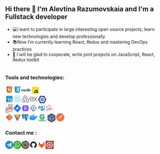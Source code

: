 ## Hi there 👋 I'm Alevtina Razumovskaia and I'm a Fullstack developer
- 💻I want to participate in large interesting open source projects, learn new technologies and develop professionally
- 📚Now I’m currently learning React, Redux and mastering DevOps practices
- 💞️ I will be glad to cooperate, write joint projects on JavaScript, React, Redux toolkit
#
### Tools and technologies:

<a href="https://html.com/">
<img align="left" alt="html" width="26px" src="/assets/icons8-html-48.png" style="max-width: 100%;">
</a>
<a href="https://www.w3.org/Style/CSS/">
<img align="left" alt="css" width="26px" src="/assets/icons8-css-48.png" style="max-width: 100%;">
</a>
<a href="https://nodejs.org/en">
<img align="left" alt="node" width="30px" src="/assets/icons8-nodejs-48.png" style="max-width: 100%;">
</a>
<a href="https://developer.mozilla.org/en-US/docs/Web/JavaScript">
<img align="left" alt="js" width="30px" src="/assets/icons8-js-48.png" style="max-width: 100%;">
</a>

<br clear="all">

<a href="https://www.typescriptlang.org/">
<img align="left" alt="ts" width="26px" src="/assets/icons8-машинопись-48.png" style="max-width: 100%;">
</a>
<a href="https://react.dev/">
<img align="left" alt="react" width="26px" src="/assets/icons8-react-native-48.png" style="max-width: 100%;">
</a>
<a href="https://redux-toolkit.js.org/">
<img align="left" alt="rtk" width="26px" src="/assets/icons8-сокращение-48.png" style="max-width: 100%;">
</a>
<a href="https://expressjs.com/">
<img align="left" alt="ex" width="26px" src="/assets/icons8-экспресс-js-48.png" style="max-width: 100%;">
</a>
<a href="https://eslint.org/">
<img align="left" alt="esl" width="30px" src="/assets/icons8-эслинт-48.png" style="max-width: 100%;">
</a>

<br clear="all">



<a href="https://jestjs.io/">
<img align="left" alt="jest" width="26px" src="/assets/jest.png" style="max-width: 100%;">
</a>
<a href="https://www.atlassian.com/software/jira">
<img align="left" alt="jira" width="26px" src="/assets/icons8-jira-48.png" style="max-width: 100%;">
</a>
<a href="https://getbootstrap.com/">
<img align="left" alt="bs" width="26px" src="/assets/icons8-bootstrap-48.png" style="max-width: 100%;">
</a>
<a href="https://ant.design/">
<img align="left" alt="ant" width="26px" src="/assets/ant-middle.png" style="max-width: 100%;">
</a>
<a href="https://mui.com/">
<img align="left" alt="mui" width="26px" src="/assets/material-ui-logo.png" style="max-width: 100%;">
</a>
<a href="https://sass-lang.com/">
<img align="left" alt="sass" width="26px" src="/assets/icons8-sass-48.png" style="max-width: 100%;">
</a>

<br clear="all">

<a href="https://git-scm.com/">
<img align="left" alt="git" width="26px" src="/assets/icons8-git-48.png" style="max-width: 100%;">
</a>
<a href="https://vitejs.dev/">
<img align="left" alt="vite" width="26px" src="/assets/icons8-быстро-48.png" style="max-width: 100%;">
</a>
<a href="https://www.postgresql.org/">
<img align="left" alt="pg" width="26px" src="/assets/icons8-postgresql-48.png" style="max-width: 100%;">
</a>
<a href="https://app.docker.com/">
<img align="left" alt="docker" width="26px" src="/assets/icons8-docker-48.png" style="max-width: 100%;">
</a>
<a href="https://nginx.org/">
<img align="left" alt="ng" width="30px" src="/assets/nginx.png" style="max-width: 100%;">
</a>
<a href="https://sequelize.org/">
<img align="left" alt="seq" width="30px" src="/assets/sequelize-plain-logo-icon.png" style="max-width: 100%;">
</a>
<a href="https://www.postman.com/">
<img align="left" alt="postman" width="26px" src="/assets/channels4_profile.jpg" style="max-width: 100%;">
</a>
<br clear="all">

<div style="clear:both;"></div>


### Сontact me :

<a href="https://t.me/alya10816">
<img align="left" alt="tg" width="26px" src="/assets/telegram_3670070.png" style="max-width: 100%;">
</a>
<a href="https://wa.me/qr/H7WYVBBSGU6BJ1">
<img align="left" alt="wa" width="26px" src="/assets/whatsapp_3670051.png" style="max-width: 100%;">
</a>
<a href="alevtina.razumovskaia@mail.ru">
<img align="left" alt="mail" width="26px" src="/assets/mail.png" style="max-width: 100%;">
</a>
<a href="https://github.com/ally-razum">
<img align="left" alt="gh" width="26px" src="/assets/icons8-github-64.png" style="max-width: 100%;">
</a>
<a href="https://gitlab.com/pallawmoon">
<img align="left" alt="" width="26px" src="/assets/icons8-gitlab-48.png" style="max-width: 100%;">
</a> 
<a href="https://www.codewars.com/users/Ally%20Razum">
<img align="left" alt="cw" width="26px" src="/assets/codewars.png" style="max-width: 100%;">
</a>




<!---
ally-razum/ally-razum is a ✨ special ✨ repository because its `README.md` (this file) appears on your GitHub profile.
You can click the Preview link to take a look at your changes.
--->
